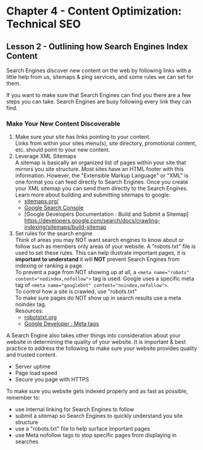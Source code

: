 # Chapter 4 - Content Optimization: Technical SEO
## Lesson 2 - Outlining how Search Engines Index Content

Search Engines discover new content on the web by following links with a little help from us, sitemaps & ping services, and some rules we can set for them.

If you want to make sure that Search Engines can find you there are a few steps you can take. Search Engines are busy following every link they can find.

### Make Your New Content Discoverable
1. Make sure your site has links pointing to your content.<br>
   Links from within your sites menu(s), site directory, promotional content, etc. should point to your new content.
2. Leverage XML Sitemaps<br>
   A sitemap is basically an organized list of pages within your site that mirrors you site structure. Most sites have an HTML footer with this information. However, the "Extensible Markup Language" or "XML" is one format you can feed directly to Search Engines. Once you create your XML sitemap you can send them directly to the Search Engines.<br>
   Learn more about building and submitting sitemaps to google:<br>
   - [sitemaps.org/](https://www.sitemaps.org/protocol.html)
   - [Google Search Console](https://search.google.com/search-console/about)
   - [Google Developers Documentation : Build and Submit a Sitemap] https://developers.google.com/search/docs/crawling-indexing/sitemaps/build-sitemap
3. Set rules for the search engine<br>
   Think of areas you may NOT want search engines to know about or follow such as members only areas of your website. A "robots.txt" file is used to set these rules. This can help illustrate important pages, it is **important to understand** it will **NOT** prevent Search Engines from indexing or ranking a page.<br>
   To prevent a page from NOT showing up at all, a `<meta name="robots" content="nodindex,nofollow">` tag is used. Google uses a specific meta tag of `<meta name="googlebot" content="noindex,nofollow">`.<br>
   To control how a site is crawled, use "robots.txt"<br>
   To make sure pages do NOT show up in search results use a meta noindex tag.<br>
   Resources:
   - [robotstxt.org](http://www.robotstxt.org/)
   - [Google Developer : Meta tags](https://developers.google.com/search/docs/crawling-indexing/special-tags)


A Search Engine also takes other things into consideration about your website in determining the quality of your website. It is important & best practice to address the following to make sure your website provides quality and trusted content.
- Server uptime
- Page load speed
- Secure you page with HTTPS

To make sure you website gets indexed properly and as fast as possible, remember to:
- use internal linking for Search Engines to follow
- submit a sitemap so Search Engines to quickly understand you site structure
- use a "robots.txt" file to help surface important pages
- use Meta nofollow tags to stop specific pages from displaying in searches
